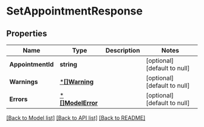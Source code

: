 # SetAppointmentResponse

## Properties
Name | Type | Description | Notes
------------ | ------------- | ------------- | -------------
**AppointmentId** | **string** |  | [optional] [default to null]
**Warnings** | [***[]Warning**](array.md) |  | [optional] [default to null]
**Errors** | [***[]ModelError**](array.md) |  | [optional] [default to null]

[[Back to Model list]](../README.md#documentation-for-models) [[Back to API list]](../README.md#documentation-for-api-endpoints) [[Back to README]](../README.md)

